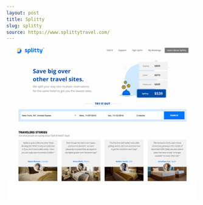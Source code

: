 ```yaml
---
layout: post
title: Splitty
slug: splitty
source: https://www.splittytravel.com/
---
```


<img src="/screenshots/splitty.png" alt="Splitty Travel">
